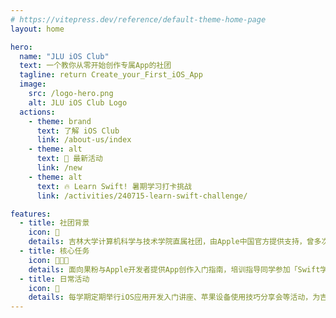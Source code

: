 ```yaml
---
# https://vitepress.dev/reference/default-theme-home-page
layout: home

hero:
  name: "JLU iOS Club"
  text: 一个教你从零开始创作专属App的社团
  tagline: return Create_your_First_iOS_App
  image:
    src: /logo-hero.png
    alt: JLU iOS Club Logo
  actions:
    - theme: brand
      text: 了解 iOS Club
      link: /about-us/index
    - theme: alt
      text: 🎉 最新活动
      link: /new
    - theme: alt
      text: 🔥 Learn Swift! 暑期学习打卡挑战
      link: /activities/240715-learn-swift-challenge/

features:
  - title: 社团背景
    icon: 🍎
    details: 吉林大学计算机科学与技术学院直属社团，由Apple中国官方提供支持，曾多次获得创新赛国家级奖项。
  - title: 核心任务
    icon: 👩🏻‍💻
    details: 面向果粉与Apple开发者提供App创作入门指南，培训指导同学参加「Swift学生挑战赛」与「移动应用创新赛」等各类创新创意赛。
  - title: 日常活动
    icon: 📅
    details: 每学期定期举行iOS应用开发入门讲座、苹果设备使用技巧分享会等活动，为吉大果粉提供丰富多彩的学习交流机会。
---
```


